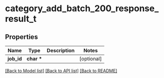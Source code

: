 # category_add_batch_200_response_result_t

## Properties
Name | Type | Description | Notes
------------ | ------------- | ------------- | -------------
**job_id** | **char \*** |  | [optional] 

[[Back to Model list]](../README.md#documentation-for-models) [[Back to API list]](../README.md#documentation-for-api-endpoints) [[Back to README]](../README.md)


